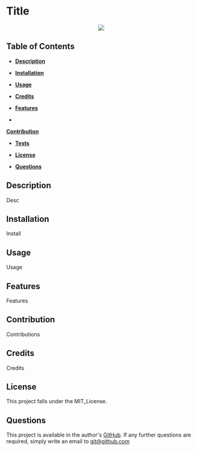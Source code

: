 # Title


<p align="center"><img src="https://img.shields.io/badge/License-MIT_License-brightgreen!"></p> 

## Table of Contents
- **[Description](#description)**

- **[Installation](#installation)** 


- **[Usage](#usage)**

- **[Credits](#credits)**

- **[Features](#features)**

-  
**[Contribution](#contribute)**

- **[Tests](#tests)**

- **[License](#license)**

- **[Questions](#questions)**
 

## Description
Desc
## Installation
Install
## Usage
Usage
## Features
Features
## Contribution
Contributions
## Credits
Credits
 

## License
This project falls under the MIT_License.
 

## Questions
This project is available in the author's [GitHub](github.com/github). If any further questions are required, simply write an email to git@github.com